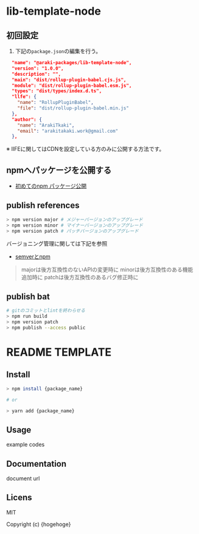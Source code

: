# lib-template-node

## 初回設定


1. 下記の`package.json`の編集を行う。

```json:package.json
  "name": "@araki-packages/lib-template-node",
  "version": "1.0.0",
  "description": "",
  "main": "dist/rollup-plugin-babel.cjs.js",
  "module": "dist/rollup-plugin-babel.esm.js",
  "types": "dist/types/index.d.ts",
  "llfe": {
    "name": "RollupPluginBabel",
    "file": "dist/rollup-plugin-babel.min.js"
  },
  "author": {
    "name": "ArakiTkaki",
    "email": "arakitakaki.work@gmail.com"
  },
```

※ IIFEに関してはCDNを設定している方のみに公開する方法です。

## npmへパッケージを公開する

- [初めてのnpm パッケージ公開](https://qiita.com/TsutomuNakamura/items/f943e0490d509f128ae2)

## publish references

```sh
> npm version major # メジャーバージョンのアップグレード
> npm version minor # マイナーバージョンのアップグレード
> npm version patch # パッチバージョンのアップグレード
```

バージョニング管理に関しては下記を参照

- [semverとnpm](http://64.hateblo.jp/entry/2014/04/25/045940)

> majorは後方互換性のないAPIの変更時に
> minorは後方互換性のある機能追加時に
> patchは後方互換性のあるバグ修正時に

## publish bat

```sh
# gitのコミットとlintを終わらせる
> npm run build
> npm version patch
> npm publish --access public
```

# README TEMPLATE

## Install

```sh
> npm install {package_name}

# or

> yarn add {package_name}
```

## Usage

example codes

## Documentation

document url

## Licens

MIT

Copyright (c) {hogehoge}

